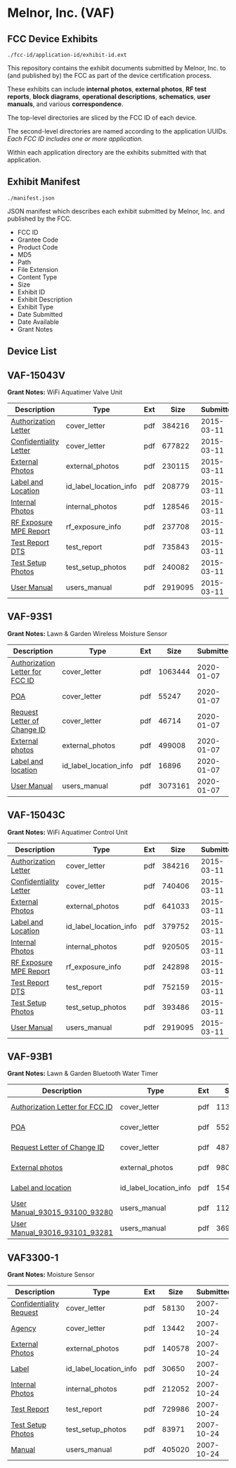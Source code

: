 # Melnor, Inc. (VAF)
## FCC Device Exhibits

```
./fcc-id/application-id/exhibit-id.ext
```

This repository contains the exhibit documents submitted by Melnor, Inc. to (and published by) the FCC as part of the device certification process.

These exhibits can include **internal photos**, **external photos**, **RF test reports**, **block diagrams**, **operational descriptions**, **schematics**, **user manuals**, and various **correspondence**.

The top-level directories are sliced by the FCC ID of each device.

The second-level directories are named according to the application UUIDs. *Each FCC ID includes one or more application.*

Within each application directory are the exhibits submitted with that application. 

## Exhibit Manifest

```
./manifest.json
```

JSON manifest which describes each exhibit submitted by Melnor, Inc. and published by the FCC.

- FCC ID
- Grantee Code
- Product Code
- MD5
- Path
- File Extension
- Content Type
- Size
- Exhibit ID
- Exhibit Description
- Exhibit Type
- Date Submitted
- Date Available
- Grant Notes

## Device List
## VAF-15043V
**Grant Notes:** WiFi Aquatimer Valve Unit

| Description | Type | Ext | Size | Submitted | Available |
| ----------- | ---- | --- | ---- | --------- | --------- |
| [Authorization Letter](VAF-15043V/d35776789c0ca7d1b4113b218277bc21/2553135.pdf) | cover_letter | pdf | 384216 | 2015-03-11 | 2015-03-11 |
| [Confidentiality Letter](VAF-15043V/d35776789c0ca7d1b4113b218277bc21/2553136.pdf) | cover_letter | pdf | 677822 | 2015-03-11 | 2015-03-11 |
| [External Photos](VAF-15043V/d35776789c0ca7d1b4113b218277bc21/2553138.pdf) | external_photos | pdf | 230115 | 2015-03-11 | 2015-03-11 |
| [Label and Location](VAF-15043V/d35776789c0ca7d1b4113b218277bc21/2553140.pdf) | id_label_location_info | pdf | 208779 | 2015-03-11 | 2015-03-11 |
| [Internal Photos](VAF-15043V/d35776789c0ca7d1b4113b218277bc21/2553139.pdf) | internal_photos | pdf | 128546 | 2015-03-11 | 2015-03-11 |
| [RF Exposure MPE Report](VAF-15043V/d35776789c0ca7d1b4113b218277bc21/2553142.pdf) | rf_exposure_info | pdf | 237708 | 2015-03-11 | 2015-03-11 |
| [Test Report DTS](VAF-15043V/d35776789c0ca7d1b4113b218277bc21/2553144.pdf) | test_report | pdf | 735843 | 2015-03-11 | 2015-03-11 |
| [Test Setup Photos](VAF-15043V/d35776789c0ca7d1b4113b218277bc21/2553145.pdf) | test_setup_photos | pdf | 240082 | 2015-03-11 | 2015-03-11 |
| [User Manual](VAF-15043V/d35776789c0ca7d1b4113b218277bc21/2553030.pdf) | users_manual | pdf | 2919095 | 2015-03-11 | 2015-03-11 |
## VAF-93S1
**Grant Notes:** Lawn & Garden Wireless Moisture Sensor

| Description | Type | Ext | Size | Submitted | Available |
| ----------- | ---- | --- | ---- | --------- | --------- |
| [Authorization Letter for FCC ID](VAF-93S1/30598eb1119471c0b0db52dded057c6d/4579750.pdf) | cover_letter | pdf | 1063444 | 2020-01-07 | 2020-01-08 |
| [POA](VAF-93S1/30598eb1119471c0b0db52dded057c6d/4579752.pdf) | cover_letter | pdf | 55247 | 2020-01-07 | 2020-01-08 |
| [Request Letter of Change ID](VAF-93S1/30598eb1119471c0b0db52dded057c6d/4579754.pdf) | cover_letter | pdf | 46714 | 2020-01-07 | 2020-01-08 |
| [External photos](VAF-93S1/30598eb1119471c0b0db52dded057c6d/4579751.pdf) | external_photos | pdf | 499008 | 2020-01-07 | 2020-01-08 |
| [Label and location](VAF-93S1/30598eb1119471c0b0db52dded057c6d/4579753.pdf) | id_label_location_info | pdf | 16896 | 2020-01-07 | 2020-01-08 |
| [User Manual](VAF-93S1/30598eb1119471c0b0db52dded057c6d/4579755.pdf) | users_manual | pdf | 3073161 | 2020-01-07 | 2020-01-08 |
## VAF-15043C
**Grant Notes:** WiFi Aquatimer Control Unit

| Description | Type | Ext | Size | Submitted | Available |
| ----------- | ---- | --- | ---- | --------- | --------- |
| [Authorization Letter](VAF-15043C/c136339726cf3f263f821ddc830c8112/2553019.pdf) | cover_letter | pdf | 384216 | 2015-03-11 | 2015-03-11 |
| [Confidentiality Letter](VAF-15043C/c136339726cf3f263f821ddc830c8112/2553020.pdf) | cover_letter | pdf | 740406 | 2015-03-11 | 2015-03-11 |
| [External Photos](VAF-15043C/c136339726cf3f263f821ddc830c8112/2553022.pdf) | external_photos | pdf | 641033 | 2015-03-11 | 2015-03-11 |
| [Label and Location](VAF-15043C/c136339726cf3f263f821ddc830c8112/2553024.pdf) | id_label_location_info | pdf | 379752 | 2015-03-11 | 2015-03-11 |
| [Internal Photos](VAF-15043C/c136339726cf3f263f821ddc830c8112/2553023.pdf) | internal_photos | pdf | 920505 | 2015-03-11 | 2015-03-11 |
| [RF Exposure MPE Report](VAF-15043C/c136339726cf3f263f821ddc830c8112/2553026.pdf) | rf_exposure_info | pdf | 242898 | 2015-03-11 | 2015-03-11 |
| [Test Report DTS](VAF-15043C/c136339726cf3f263f821ddc830c8112/2553028.pdf) | test_report | pdf | 752159 | 2015-03-11 | 2015-03-11 |
| [Test Setup Photos](VAF-15043C/c136339726cf3f263f821ddc830c8112/2553029.pdf) | test_setup_photos | pdf | 393486 | 2015-03-11 | 2015-03-11 |
| [User Manual](VAF-15043C/c136339726cf3f263f821ddc830c8112/2553030.pdf) | users_manual | pdf | 2919095 | 2015-03-11 | 2015-03-11 |
## VAF-93B1
**Grant Notes:** Lawn & Garden Bluetooth Water Timer

| Description | Type | Ext | Size | Submitted | Available |
| ----------- | ---- | --- | ---- | --------- | --------- |
| [Authorization Letter for FCC ID](VAF-93B1/f5d6854a49923ae7a2d3cf1297f886df/4579668.pdf) | cover_letter | pdf | 1134703 | 2020-01-07 | 2020-01-08 |
| [POA](VAF-93B1/f5d6854a49923ae7a2d3cf1297f886df/4579672.pdf) | cover_letter | pdf | 55247 | 2020-01-07 | 2020-01-08 |
| [Request Letter of Change ID](VAF-93B1/f5d6854a49923ae7a2d3cf1297f886df/4579675.pdf) | cover_letter | pdf | 48737 | 2020-01-07 | 2020-01-08 |
| [External photos](VAF-93B1/f5d6854a49923ae7a2d3cf1297f886df/4579670.pdf) | external_photos | pdf | 980440 | 2020-01-07 | 2020-01-08 |
| [Label and location](VAF-93B1/f5d6854a49923ae7a2d3cf1297f886df/4579673.pdf) | id_label_location_info | pdf | 1548176 | 2020-01-07 | 2020-01-08 |
| [User Manual_93015_93100_93280](VAF-93B1/f5d6854a49923ae7a2d3cf1297f886df/4579676.pdf) | users_manual | pdf | 1124637 | 2020-01-07 | 2020-01-08 |
| [User Manual_93016_93101_93281](VAF-93B1/f5d6854a49923ae7a2d3cf1297f886df/4579679.pdf) | users_manual | pdf | 3696347 | 2020-01-07 | 2020-01-08 |
## VAF3300-1
**Grant Notes:** Moisture Sensor

| Description | Type | Ext | Size | Submitted | Available |
| ----------- | ---- | --- | ---- | --------- | --------- |
| [Confidentiality Request](VAF3300-1/0ebbb577af001f587bf3739891ab0d8d/858810.pdf) | cover_letter | pdf | 58130 | 2007-10-24 | 2007-10-24 |
| [Agency](VAF3300-1/0ebbb577af001f587bf3739891ab0d8d/858811.pdf) | cover_letter | pdf | 13442 | 2007-10-24 | 2007-10-24 |
| [External Photos](VAF3300-1/0ebbb577af001f587bf3739891ab0d8d/858802.pdf) | external_photos | pdf | 140578 | 2007-10-24 | 2007-10-24 |
| [Label](VAF3300-1/0ebbb577af001f587bf3739891ab0d8d/858803.pdf) | id_label_location_info | pdf | 30650 | 2007-10-24 | 2007-10-24 |
| [Internal Photos](VAF3300-1/0ebbb577af001f587bf3739891ab0d8d/858804.pdf) | internal_photos | pdf | 212052 | 2007-10-24 | 2007-10-24 |
| [Test Report](VAF3300-1/0ebbb577af001f587bf3739891ab0d8d/858807.pdf) | test_report | pdf | 729986 | 2007-10-24 | 2007-10-24 |
| [Test Setup Photos](VAF3300-1/0ebbb577af001f587bf3739891ab0d8d/858808.pdf) | test_setup_photos | pdf | 83971 | 2007-10-24 | 2007-10-24 |
| [Manual](VAF3300-1/0ebbb577af001f587bf3739891ab0d8d/858809.pdf) | users_manual | pdf | 405020 | 2007-10-24 | 2007-10-24 |
